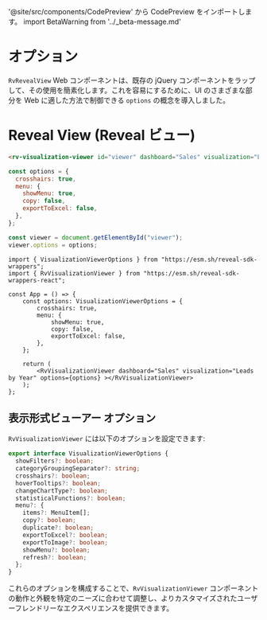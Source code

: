 '@site/src/components/CodePreview' から CodePreview をインポートします。
import BetaWarning from '../_beta-message.md'

# オプション

<BetaWarning />

`RvRevealView` Web コンポーネントは、既存の jQuery コンポーネントをラップして、その使用を簡素化します。これを容易にするために、UI のさまざまな部分を Web に適した方法で制御できる `options` の概念を導入しました。

# Reveal View (Reveal ビュー)

<CodePreview previewHeight="600" sourceOpen="true">

```html
<rv-visualization-viewer id="viewer" dashboard="Sales" visualization="Leads by Year"></rv-visualization-viewer>
```

```js
const options = {
  crosshairs: true,
  menu: {
    showMenu: true,
    copy: false,
    exportToExcel: false,
  },
};

const viewer = document.getElementById("viewer");
viewer.options = options;
```

```tsx
import { VisualizationViewerOptions } from "https://esm.sh/reveal-sdk-wrappers";
import { RvVisualizationViewer } from "https://esm.sh/reveal-sdk-wrappers-react";

const App = () => {
    const options: VisualizationViewerOptions = {
        crosshairs: true,
        menu: {
            showMenu: true,
            copy: false,
            exportToExcel: false,
        },
    };

    return (
        <RvVisualizationViewer dashboard="Sales" visualization="Leads by Year" options={options} ></RvVisualizationViewer>
    );
};
```

</CodePreview>

## 表示形式ビューアー オプション

`RvVisualizationViewer` には以下のオプションを設定できます:

```ts
export interface VisualizationViewerOptions {
  showFilters?: boolean;
  categoryGroupingSeparator?: string;
  crosshairs?: boolean;
  hoverTooltips?: boolean;
  changeChartType?: boolean;
  statisticalFunctions?: boolean;
  menu?: {
    items?: MenuItem[];
    copy?: boolean;
    duplicate?: boolean;
    exportToExcel?: boolean;
    exportToImage?: boolean;
    showMenu?: boolean;
    refresh?: boolean;
  };
}
```

これらのオプションを構成することで、`RvVisualizationViewer` コンポーネントの動作と外観を特定のニーズに合わせて調整し、よりカスタマイズされたユーザーフレンドリーなエクスペリエンスを提供できます。
